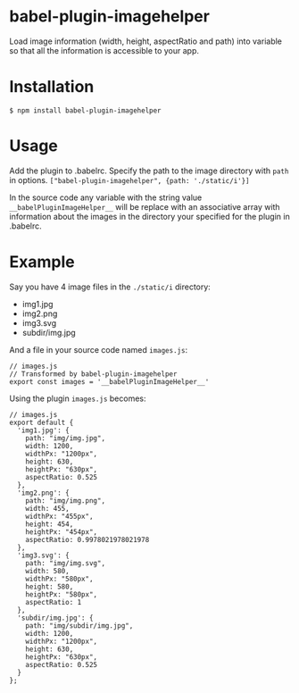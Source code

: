 # babel-plugin-imagehelper

Load image information (width, height, aspectRatio and path) into variable so that all the information is accessible to your app.

# Installation
`$ npm install babel-plugin-imagehelper`

# Usage

Add the plugin to .babelrc. Specify the path to the image directory with `path` in options.
`["babel-plugin-imagehelper", {path: './static/i'}]`

In the source code any variable with the string value `__babelPluginImageHelper__` will be replace with an associative array with information about the images in the directory your specified for the plugin in .babelrc.

# Example
Say you have 4 image files in the `./static/i` directory:
* img1.jpg
* img2.png
* img3.svg
* subdir/img.jpg

And a file in your source code named `images.js`:

```
// images.js
// Transformed by babel-plugin-imagehelper
export const images = '__babelPluginImageHelper__'
```

Using the plugin `images.js` becomes:
```
// images.js
export default {
  'img1.jpg': {
    path: "img/img.jpg",
    width: 1200,
    widthPx: "1200px",
    height: 630,
    heightPx: "630px",
    aspectRatio: 0.525
  },
  'img2.png': {
    path: "img/img.png",
    width: 455,
    widthPx: "455px",
    height: 454,
    heightPx: "454px",
    aspectRatio: 0.9978021978021978
  },
  'img3.svg': {
    path: "img/img.svg",
    width: 580,
    widthPx: "580px",
    height: 580,
    heightPx: "580px",
    aspectRatio: 1
  },
  'subdir/img.jpg': {
    path: "img/subdir/img.jpg",
    width: 1200,
    widthPx: "1200px",
    height: 630,
    heightPx: "630px",
    aspectRatio: 0.525
  }
};
```
